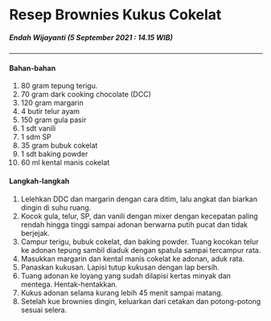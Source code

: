 # Resep Brownies Kukus Cokelat
##### Endah Wijayanti (5 September 2021 : 14.15 WIB)
---
#### Bahan-bahan

1. 80 gram tepung terigu.
2. 70 gram dark cooking chocolate (DCC)
3. 120 gram margarin
4. 4 butir telur ayam
5. 150 gram gula pasir
6. 1 sdt vanili
7. 1 sdm SP
8. 35 gram bubuk cokelat
9. 1 sdt baking powder
10. 60 ml kental manis cokelat

#### Langkah-langkah

1. Lelehkan DDC dan margarin dengan cara ditim, lalu angkat dan biarkan dingin di suhu ruang.
2. Kocok gula, telur, SP, dan vanili dengan mixer dengan kecepatan paling rendah hingga tinggi sampai adonan berwarna putih pucat dan tidak berjejak.
3. Campur terigu, bubuk cokelat, dan baking powder. Tuang kocokan telur ke adonan tepung sambil diaduk dengan spatula sampai tercampur rata.
4. Masukkan margarin dan kental manis cokelat ke adonan, aduk rata.
5. Panaskan kukusan. Lapisi tutup kukusan dengan lap bersih.
6. Tuang adonan ke loyang yang sudah dilapisi kertas minyak dan mentega. Hentak-hentakkan.
7. Kukus adonan selama kurang lebih 45 menit sampai matang.
8. Setelah kue brownies dingin, keluarkan dari cetakan dan potong-potong sesuai selera.

